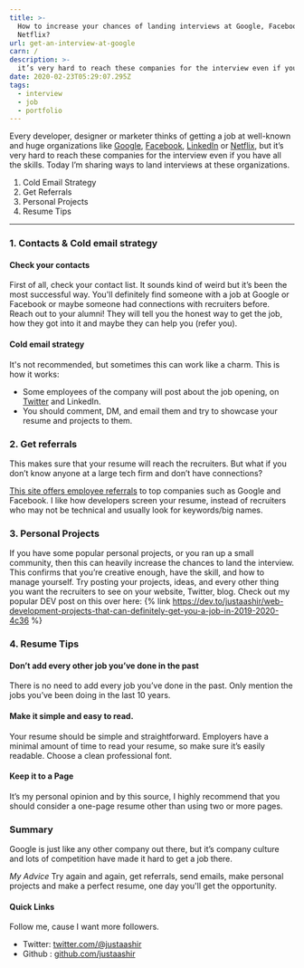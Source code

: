 ```yaml
---
title: >-
  How to increase your chances of landing interviews at Google, Facebook,
  Netflix?
url: get-an-interview-at-google
carn: /
description: >-
  it’s very hard to reach these companies for the interview even if you have all the skills. Today I’m sharing ways to land interviews at these organizations.
date: 2020-02-23T05:29:07.295Z
tags:
  - interview
  - job
  - portfolio
---
```

Every developer, designer or marketer thinks of getting a job at well-known and huge organizations like [Google](https://careers.google.com/), [Facebook](https://www.facebook.com/careers/), [LinkedIn](https://careers.linkedin.com/) or [Netflix](https://jobs.netflix.com/), but it’s very hard to reach these companies for the interview even if you have all the skills. Today I’m sharing ways to land interviews at these organizations.

1. Cold Email Strategy
2. Get Referrals
3. Personal Projects
4. Resume Tips

---

### 1. Contacts & Cold email strategy

#### Check your contacts
First of all, check your contact list. It sounds kind of weird but it’s been the most successful way. You'll definitely find someone with a job at Google or Facebook or maybe someone had connections with recruiters before.
Reach out to your alumni! They will tell you the honest way to get the job, how they got into it and maybe they can help you (refer you).

#### Cold email strategy
It's not recommended, but sometimes this can work like a charm. This is how it works:
- Some employees of the company will post about the job opening, on [Twitter](https://twitter.com) and LinkedIn.
- You should comment, DM, and email them and try to showcase your resume and projects to them.

### 2. Get referrals
This makes sure that your resume will reach the recruiters. But what if you don’t know anyone at a large tech firm and don’t have connections?

[This site offers employee referrals](https://www.rooftopslushie.com/) to top companies such as Google and Facebook. I like how developers screen your resume, instead of recruiters who may not be technical and usually look for keywords/big names.

### 3. Personal Projects
If you have some popular personal projects, or you ran up a small community, then this can heavily increase the chances to land the interview.
This confirms that you’re creative enough, have the skill, and how to manage yourself. Try posting your projects, ideas, and every other thing you want the recruiters to see on your website, Twitter, blog.
Check out my popular DEV post on this over here:
{% link https://dev.to/justaashir/web-development-projects-that-can-definitely-get-you-a-job-in-2019-2020-4c36 %}


### 4. Resume Tips

#### Don’t add every other job you’ve done in the past
There is no need to add every job you’ve done in the past. Only mention the jobs you’ve been doing in the last 10 years.

#### Make it simple and easy to read.
Your resume should be simple and straightforward. Employers have a minimal amount of time to read your resume, so make sure it’s easily readable. Choose a clean professional font.

#### Keep it to a Page
It’s my personal opinion and by this source, I highly recommend that you should consider a one-page resume other than using two or more pages.

### Summary
 Google is just like any other company out there, but it’s company culture and lots of competition have made it hard to get a job there.

*My Advice*
Try again and again, get referrals, send emails, make personal projects and make a perfect resume, one day you'll get the opportunity.


#### Quick Links
Follow me, cause I want more followers.
 - Twitter: [twitter.com/@justaashir](https://twitter.com/justaashir)
 - Github : [github.com/justaashir](https://github.com/justaashir)
